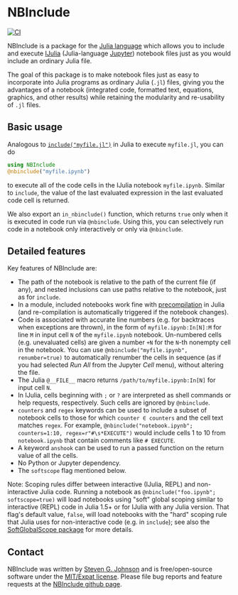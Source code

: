 # NBInclude

[![CI](https://github.com/stevengj/NBInclude.jl/workflows/CI/badge.svg)](https://github.com/stevengj/NBInclude.jl/actions?query=workflow%3ACI)

NBInclude is a package for the [Julia language](http://julialang.org/) which allows you to include and execute [IJulia](https://github.com/JuliaLang/IJulia.jl) (Julia-language [Jupyter](https://jupyter.org/)) notebook files just as you would include an ordinary Julia file.

The goal of this package is to make notebook files just as easy to incorporate into Julia programs as ordinary Julia (`.jl`) files, giving you the advantages of a notebook (integrated code, formatted text, equations, graphics, and other results) while retaining the modularity and re-usability of `.jl` files.

## Basic usage

Analogous to [`include("myfile.jl")`](https://docs.julialang.org/en/v1/base/base/#Base.include) in Julia to execute `myfile.jl`, you can do
```jl
using NBInclude
@nbinclude("myfile.ipynb")
```
to execute all of the code cells in the IJulia notebook `myfile.ipynb`. Similar to `include`, the value of the last evaluated expression in the last evaluated code cell is returned.

We also export an `in_nbinclude()` function, which returns `true` only when it is
executed in code run via `@nbinclude`.  Using this, you can selectively run code
in a notebook only interactively or only via `@nbinclude`.

## Detailed features

Key features of NBInclude are:

* The path of the notebook is relative to the path of the current file (if any),
and nested inclusions can use paths relative to the notebook, just as for `include`.
* In a module, included notebooks work fine with [precompilation](https://docs.julialang.org/en/v1/manual/modules/#Module-initialization-and-precompilation) in Julia (and re-compilation is automatically triggered if the notebook changes).
* Code is associated with accurate line numbers (e.g. for backtraces when exceptions are thrown), in the form of `myfile.ipynb:In[N]:M` for line `M` in input cell `N` of the `myfile.ipynb` notebook.  Un-numbered cells (e.g. unevaluated cells) are given a number
`+N` for the `N`-th nonempty cell in the notebook.  You can use `@nbinclude("myfile.ipynb", renumber=true)` to automatically renumber the cells in sequence (as if you had selected *Run All* from the Jupyter *Cell* menu), without altering the file.
* The Julia `@__FILE__` macro returns `/path/to/myfile.ipynb:In[N]` for input cell `N`.
* In IJulia, cells beginning with `;` or `?` are interpreted as shell commands or help requests, respectively.  Such cells are ignored by `@nbinclude`.
* `counters` and `regex` keywords can be used to include a subset of notebook cells to those for which `counter ∈ counters` and the cell text matches `regex`. For example, `@nbinclude("notebook.ipynb"; counters=1:10, regex=r"#\s*EXECUTE")`
would include cells 1 to 10 from `notebook.ipynb` that contain comments like `# EXECUTE`.
* A keyword `anshook` can be used to run a passed function on the return value of all the cells.
* No Python or Jupyter dependency.
* The `softscope` flag mentioned below.

Note: Scoping rules differ between interactive (IJulia, REPL) and non-interactive Julia code. Running a notebook as `@nbinclude("foo.ipynb"; softscope=true)` will load notebooks using "soft" global scoping similar to interactive (REPL) code in Julia 1.5+ or for IJulia with any Julia version. That flag's default value, `false`, will load notebooks with the "hard" scoping rule that Julia uses for non-interactive code (e.g. in `include`); see also the [SoftGlobalScope package](https://github.com/stevengj/SoftGlobalScope.jl) for more details.

## Contact

NBInclude was written by [Steven G. Johnson](http://math.mit.edu/~stevenj/) and is free/open-source software under the [MIT/Expat license](LICENSE.md).  Please file bug reports and feature requests at the [NBInclude github page](https://github.com/stevengj/NBInclude.jl).
